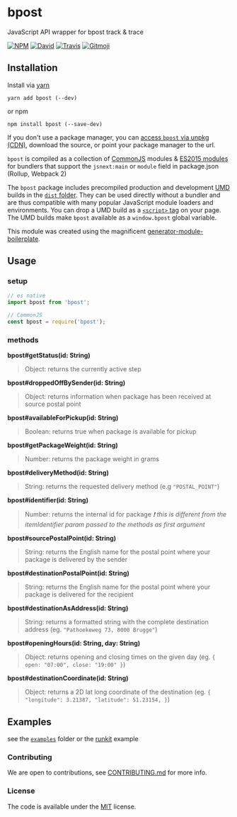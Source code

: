 # bpost

JavaScript API wrapper for bpost track &amp; trace

[![NPM](https://img.shields.io/npm/v/bpost.svg?style=flat-square)](https://www.npmjs.com/package/bpost)
[![David](https://img.shields.io/david/thibmaek/bpost.svg?style=flat-square)](https://david-dm.org/thibmaek/bpost)
[![Travis](https://img.shields.io/travis/thibmaek/bpost/master.svg?style=flat-square)](https://travis-ci.org/thibmaek/bpost)
[![Gitmoji](https://img.shields.io/badge/gitmoji-%20😜%20😍-FFDD67.svg?style=flat-square)](https://gitmoji.carloscuesta.me/)

## Installation

Install via [yarn](https://github.com/yarnpkg/yarn)

	yarn add bpost (--dev)

or npm

	npm install bpost (--save-dev)


If you don't use a package manager, you can [access `bpost` via unpkg (CDN)](https://unpkg.com/bpost/), download the source, or point your package manager to the url.

`bpost` is compiled as a collection of [CommonJS](http://webpack.github.io/docs/commonjs.html) modules & [ES2015 modules](http://www.2ality.com/2014/09/es6-modules-final.html) for bundlers that support the `jsnext:main` or `module` field in package.json (Rollup, Webpack 2)

The `bpost` package includes precompiled production and development [UMD](https://github.com/umdjs/umd) builds in the [`dist` folder](https://unpkg.com/bpost/dist/). They can be used directly without a bundler and are thus compatible with many popular JavaScript module loaders and environments. You can drop a UMD build as a [`<script>` tag](https://unpkg.com/bpost) on your page. The UMD builds make `bpost` available as a `window.bpost` global variable.

This module was created using the magnificent [generator-module-boilerplate](https://github.com/duivvv/generator-module-boilerplate).

## Usage

### setup

```js
// es native
import bpost from 'bpost';

// CommonJS
const bpost = require('bpost');
```

### methods
__bpost#getStatus(id: String)__
> Object: returns the currently active step

__bpost#droppedOffBySender(id: String)__
> Object: returns information when package has been received at source postal point

__bpost#availableForPickup(id: String)__
> Boolean: returns true when package is available for pickup

__bpost#getPackageWeight(id: String)__
> Number: returns the package weight in grams

__bpost#deliveryMethod(id: String)__
> String: returns the requested delivery method
(e.g `"POSTAL_POINT"`)

__bpost#identifier(id: String)__
> Number: returns the internal id for package
_❗ this is different from the itemIdentifier param passed to the methods as first argument_

__bpost#sourcePostalPoint(id: String)__
> String: returns the English name for the postal point where your package is delivered by the sender

__bpost#destinationPostalPoint(id: String)__
> String: returns the English name for the postal point where your package is delivered for the recipient

__bpost#destinationAsAddress(id: String)__
> String: returns a formatted string with the complete destination address
(eg. `"Pathoekeweg 73, 8000 Brugge"`)

__bpost#openingHours(id: String, day: String)__
> Object: returns opening and closing times on the given day
(eg. `{ open: "07:00", close: "19:00" }`)

__bpost#destinationCoordinate(id: String)__
> Object: returns a 2D lat long coordinate of the destination
(eg. `{ "longitude": 3.21387, "latitude": 51.23154, }`)


## Examples

see the [`examples`](example/) folder or the [runkit](https://runkit.com/thibmaek/bpost) example

### Contributing
We are open to contributions, see [CONTRIBUTING.md](CONTRIBUTING.md) for more info.

### License

The code is available under the [MIT](LICENSE) license.

